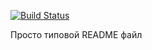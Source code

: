 [![Build Status](https://app.travis-ci.com/GambitG667/lab05.svg?token=gQp1rSxnpCb5rAvLnWy3)](https://app.travis-ci.com/GambitG667/lab05)

Просто типовой README файл
